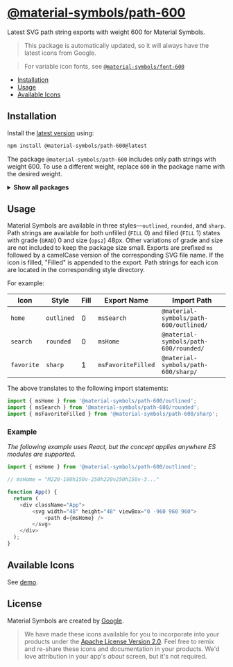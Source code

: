 # [@material-symbols/path-600](https://github.com/marella/material-symbols/tree/main/svg/600)

Latest SVG path string exports with weight 600 for Material Symbols.

> This package is automatically updated, so it will always have the latest icons from Google.

> For variable icon fonts, see [`@material-symbols/font-600`](https://www.npmjs.com/package/@material-symbols/font-600)

- [Installation](#installation)
- [Usage](#usage)
- [Available Icons](#available-icons)

## Installation

Install the [latest version][releases] using:

```sh
npm install @material-symbols/path-600@latest
```

The package `@material-symbols/path-600` includes only path strings with weight 600. To use a different weight, replace `600` in the package name with the desired weight.

<details>
<summary><strong>Show all packages</strong></summary><br>

| Package                                                                                  | Weight |
|:-----------------------------------------------------------------------------------------| :----- |
| [`@material-symbols/path-100`](https://www.npmjs.com/package/@material-symbols/path-100) | 100    |
| [`@material-symbols/path-200`](https://www.npmjs.com/package/@material-symbols/path-200) | 200    |
| [`@material-symbols/path-300`](https://www.npmjs.com/package/@material-symbols/path-300) | 300    |
| [`@material-symbols/path-400`](https://www.npmjs.com/package/@material-symbols/path-400) | 400    |
| [`@material-symbols/path-500`](https://www.npmjs.com/package/@material-symbols/path-500) | 500    |
| [`@material-symbols/path-600`](https://www.npmjs.com/package/@material-symbols/path-600) | 600    |
| [`@material-symbols/path-700`](https://www.npmjs.com/package/@material-symbols/path-700) | 700    |

</details>

## Usage

Material Symbols are available in three styles&mdash;`outlined`, `rounded`, and `sharp`. Path strings are available for both unfilled (`FILL` 0) and filled (`FILL` 1) states with grade (`GRAD`) 0 and size (`opsz`) 48px. Other variations of grade and size are not included to keep the package size small. Exports are prefixed `ms` followed by a camelCase version of the corresponding SVG file name. If the icon is filled, "Filled" is appended to the export. Path strings for each icon are located in the corresponding style directory.

For example:

| Icon       | Style      | Fill | Export Name        | Import Path                                   |
|------------|------------|------|--------------------|-----------------------------------------------|
| `home`     | `outlined` | 0    | `msSearch`         | `@material-symbols/path-600/outlined/` |
| `search`   | `rounded`  | 0    | `msHome`           | `@material-symbols/path-600/rounded/`  |
| `favorite` | `sharp`    | 1    | `msFavoriteFilled` | `@material-symbols/path-600/sharp/`    |

The above translates to the following import statements:
```js
import { msHome } from '@material-symbols/path-600/outlined';
import { msSearch } from '@material-symbols/path-600/rounded';
import { msFavoriteFilled } from '@material-symbols/path-600/sharp';
```

### Example

*The following example uses React, but the concept applies anywhere ES modules are supported.*

```js
import { msHome } from '@material-symbols/path-600/outlined';

// msHome = "M220-180h150v-250h220v250h150v-3..."

function App() {
  return (
    <div className="App">
        <svg width="48" height="48" viewBox="0 -960 960 960">
            <path d={msHome} />
        </svg>
    </div>
  );
}
```

## Available Icons

See [demo].

## License

Material Symbols are created by [Google](https://github.com/google/material-design-icons#license).

> We have made these icons available for you to incorporate into your products under the [Apache License Version 2.0][license]. Feel free to remix and re-share these icons and documentation in your products.
We'd love attribution in your app's *about* screen, but it's not required.

[releases]: https://github.com/marella/material-symbols/releases
[license]: https://github.com/marella/material-symbols/blob/main/svg/600/LICENSE
[demo]: https://marella.github.io/material-symbols/demo/
